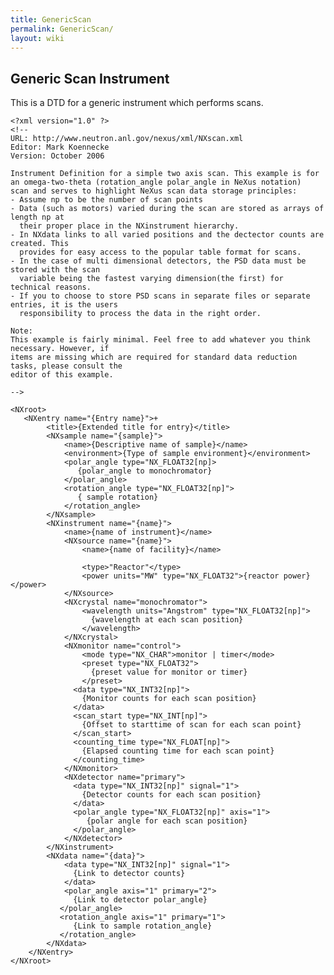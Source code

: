 ```yaml
---
title: GenericScan
permalink: GenericScan/
layout: wiki
---
```


Generic Scan Instrument
-----------------------

This is a DTD for a generic instrument which performs scans.

    <?xml version="1.0" ?>
    <!--
    URL: http://www.neutron.anl.gov/nexus/xml/NXscan.xml
    Editor: Mark Koennecke
    Version: October 2006

    Instrument Definition for a simple two axis scan. This example is for 
    an omega-two-theta (rotation_angle polar_angle in NeXus notation)
    scan and serves to highlight NeXus scan data storage principles:
    - Assume np to be the number of scan points 
    - Data (such as motors) varied during the scan are stored as arrays of length np at 
      their proper place in the NXinstrument hierarchy.
    - In NXdata links to all varied positions and the dectector counts are created. This
      provides for easy access to the popular table format for scans. 
    - In the case of multi dimensional detectors, the PSD data must be stored with the scan 
      variable being the fastest varying dimension(the first) for technical reasons.
    - If you to choose to store PSD scans in separate files or separate entries, it is the users
      responsibility to process the data in the right order.  

    Note:
    This example is fairly minimal. Feel free to add whatever you think necessary. However, if
    items are missing which are required for standard data reduction tasks, please consult the
    editor of this example.

    -->

    <NXroot>
       <NXentry name="{Entry name}">+
            <title>{Extended title for entry}</title>
            <NXsample name="{sample}">
                <name>{Descriptive name of sample}</name>
                <environment>{Type of sample environment}</environment>
                <polar_angle type="NX_FLOAT32[np]>
                   {polar_angle to monochromator}
                </polar_angle>
                <rotation_angle type="NX_FLOAT32[np]">
                   { sample rotation}
                </rotation_angle>
            </NXsample>
            <NXinstrument name="{name}">
                <name>{name of instrument}</name>
                <NXsource name="{name}">
                    <name>{name of facility}</name>

                    <type>"Reactor"</type>
                    <power units="MW" type="NX_FLOAT32">{reactor power}</power>
                </NXsource>
                <NXcrystal name="monochromator">
                    <wavelength units="Angstrom" type="NX_FLOAT32[np]">
                      {wavelength at each scan position}
                    </wavelength>
                </NXcrystal>
                <NXmonitor name="control">
                    <mode type="NX_CHAR">monitor | timer</mode>
                    <preset type="NX_FLOAT32">
                      {preset value for monitor or timer}
                    </preset>
                  <data type="NX_INT32[np]">
                    {Monitor counts for each scan position}
                  </data>
                  <scan_start type="NX_INT[np]">
                    {Offset to starttime of scan for each scan point}
                  </scan_start>
                  <counting_time type="NX_FLOAT[np]">
                    {Elapsed counting time for each scan point}
                  </counting_time>
                </NXmonitor>
                <NXdetector name="primary">
                  <data type="NX_INT32[np]" signal="1">
                    {Detector counts for each scan position}
                  </data>
                  <polar_angle type="NX_FLOAT32[np]" axis="1">
                     {polar angle for each scan position}
                  </polar_angle>
                </NXdetector>
            </NXinstrument>
            <NXdata name="{data}">
                <data type="NX_INT32[np]" signal="1">
                  {Link to detector counts}
                </data>
                <polar_angle axis="1" primary="2">
                  {Link to detector polar_angle}
               </polar_angle>
               <rotation_angle axis="1" primary="1">
                  {Link to sample rotation_angle}
               </rotation_angle>
            </NXdata>
        </NXentry>
    </NXroot>
